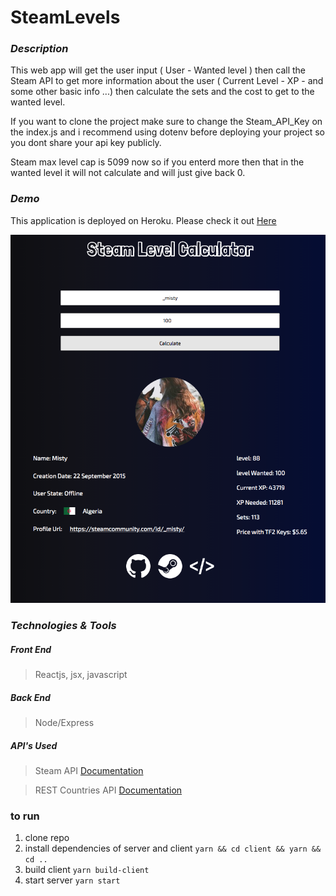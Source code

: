 # SteamLevels
### *Description*

This web app will get the user input ( User - Wanted level ) then call the Steam API to get more information about the user ( Current Level - XP - and some other basic info ...) then calculate the sets and the cost to get to the wanted level.

If you want to clone the project make sure to change the Steam_API_Key on the index.js and i recommend using dotenv before deploying your project so you dont share your api key publicly.

Steam max level cap is 5099 now so if you enterd more then that in the wanted level it will not calculate and will just give back 0.

### *Demo*

This application is deployed on Heroku. Please check it out [Here](https://steamlevelcalculator.herokuapp.com/)


![demo](/Demo.PNG)



### *Technologies & Tools*
##### *Front End*
> Reactjs, jsx, javascript
##### *Back End*
>Node/Express
##### *API's Used*
>Steam API [Documentation](https://partner.steamgames.com/doc/webapi/IPlayerService)

>REST Countries API [Documentation](https://restcountries.eu/)

### to run

1. clone repo
2. install dependencies of server and client
`yarn && cd client && yarn && cd ..`
3. build client
`yarn build-client`
4. start server
`yarn start`
